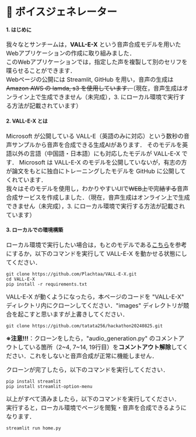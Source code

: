 <h1>🔰 ボイスジェネレーター</h1>

<h4>1. はじめに</h4>
	<p><font size="3">
		我々なとサンチームは，<b>VALL-E-X</b> という音声合成モデルを用いたWebアプリケーションの作成に取り組みました．
		<br>
		このWebアプリケーションでは，指定した声を複製して別のセリフを喋らせることができます．
		<br>
		Webページの公開には Streamlit, GitHub を用い，音声の生成は<s>Amazon AWS の lamda, s3 を使用しています．</s>（現在，音声生成はオンライン上で生成できません（未完成），3. にローカル環境で実行する方法が記載されています）
	</font></p>

<h4>2. VALL-E-X とは</h4>
	<p><font size="3">
		Microsoft が公開している VALL-E（英語のみに対応）という数秒の音声サンプルから音声を合成できる生成AIがあります．
		そのモデルを英語以外の言語（中国語・日本語）にも対応したモデルが VALL-E-X です．
		Microsoft は VALL-E-X のモデルを公開していないが，有志の方が論文をもとに独自にトレーニングしたモデルを GitHub に公開してくれています．
		<br>
		我々はそのモデルを使用し，わかりやすいUIで<s>WEB上で完結する</s>音声合成サービスを作成しました．（現在，音声生成はオンライン上で生成できません（未完成），3. にローカル環境で実行する方法が記載されています）
	</font></p>

<h4>3. ローカルでの環境構築</h4>
	<p><font size="3">
		ローカル環境で実行したい場合は，もとのモデルである<a href="https://github.com/Plachtaa/VALL-E-X">こちら</a>を参考にするか，以下のコマンドを実行して VALL-E-X を動かせる状態にしてください．
	</font></p>

```commandline
git clone https://github.com/Plachtaa/VALL-E-X.git
cd VALL-E-X
pip install -r requirements.txt
```

<p><font size="3">
	VALL-E-X が動くようになったら，本ページのコードを "VALL-E-X" ディレクトリ内にクローンしてください．"images" ディレクトリが競合を起こすと思いますが上書きしてください．
</font></p>

```commandline
git clone https://github.com/tatata256/hackathon20240825.git
```

<p><font size="3">
	<b>※注意!!!</b>：クローンをしたら，"audio_generation.py" のコメントアウトしている箇所（2~4, 7~14, 19行目）を<b>コメントアウト解除</b>してください．これをしないと音声合成が正常に機能しません．
</font></p>

<p><font size="3">
	クローンが完了したら，以下のコマンドを実行してください．
</font></p>

```commandline
pip install streamlit
pip install streamlit-option-menu
```

<p><font size="3">
	以上がすべて済みましたら，以下のコマンドを実行してください．
	<br>
	実行すると，ローカル環境でページを閲覧・音声を合成できるようになります．
</font></p>

```commandline
streamlit run home.py
```
	
